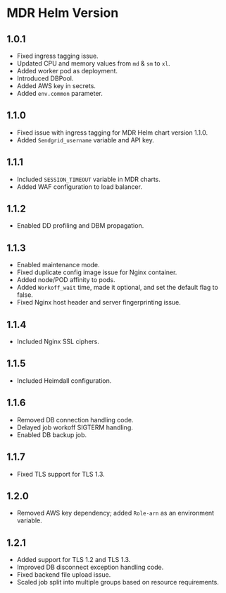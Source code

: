 # MDR Helm Version
## 1.0.1
- Fixed ingress tagging issue.
- Updated CPU and memory values from `md` & `sm` to `xl`.
- Added worker pod as deployment.
- Introduced DBPool.
- Added AWS key in secrets.
- Added `env.common` parameter.

## 1.1.0
- Fixed issue with ingress tagging for MDR Helm chart version 1.1.0.
- Added `Sendgrid_username` variable and API key.

## 1.1.1
- Included `SESSION_TIMEOUT` variable in MDR charts.
- Added WAF configuration to load balancer.

## 1.1.2
- Enabled DD profiling and DBM propagation.

## 1.1.3
- Enabled maintenance mode.
- Fixed duplicate config image issue for Nginx container.
- Added node/POD affinity to pods.
- Added `Workoff_wait` time, made it optional, and set the default flag to false.
- Fixed Nginx host header and server fingerprinting issue.

## 1.1.4
- Included Nginx SSL ciphers.

## 1.1.5
- Included Heimdall configuration.

## 1.1.6
- Removed DB connection handling code.
- Delayed job workoff SIGTERM handling.
- Enabled DB backup job.

## 1.1.7
- Fixed TLS support for TLS 1.3.

## 1.2.0
- Removed AWS key dependency; added `Role-arn` as an environment variable.

## 1.2.1
- Added support for TLS 1.2 and TLS 1.3.
- Improved DB disconnect exception handling code.
- Fixed backend file upload issue.
- Scaled job split into multiple groups based on resource requirements.
